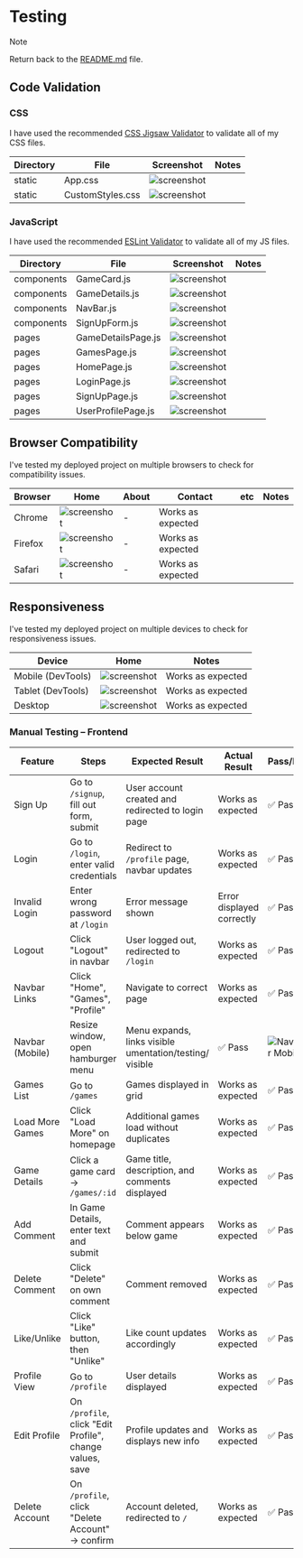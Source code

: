 # Testing

> [!NOTE]  
> Return back to the [README.md](README.md) file.

## Code Validation

### CSS

I have used the recommended [CSS Jigsaw Validator](https://jigsaw.w3.org/css-validator) to validate all of my CSS files.

| Directory | File | Screenshot | Notes |
| --- | --- | --- | --- |
| static | App.css | ![screenshot](documentation/validation/App.css.png) | |
| static | CustomStyles.css | ![screenshot](documentation/validation/CustomStyles.css.png) | |

### JavaScript

I have used the recommended [ESLint Validator](https://eslint.org) to validate all of my JS files.

| Directory | File | Screenshot | Notes |
| --- | --- | --- | --- |
| components | GameCard.js | ![screenshot](documentation/validation/gamecard_js.png) | |
| components | GameDetails.js | ![screenshot](documentation/validation/gamedetails_js.png) | |
| components | NavBar.js | ![screenshot](documentation/validation/navbar_js.png) | |
| components | SignUpForm.js | ![screenshot](documentation/validation/signupform_js.png) | |
| pages | GameDetailsPage.js | ![screenshot](documentation/validation/gamedetailspage_js.png) | |
| pages | GamesPage.js | ![screenshot](documentation/validation/gamespage_js.png) | |
| pages | HomePage.js | ![screenshot](documentation/validation/homepage_js.png) | |
| pages | LoginPage.js | ![screenshot](documentation/validation/loginpage_js.png) | |
| pages | SignUpPage.js | ![screenshot](documentation/validation/signuppage_js.png) | |
| pages | UserProfilePage.js | ![screenshot](documentation/validation/userprofilepage_js.png) | |


## Browser Compatibility

I've tested my deployed project on multiple browsers to check for compatibility issues.

| Browser | Home | About | Contact | etc | Notes |
| --- | --- | --- | --- | --- | --- |
| Chrome | ![screenshot](documentation/browsers/browser-chrome-home.png) | - | Works as expected |
| Firefox | ![screenshot](documentation/browsers/browser-firefox-home.png) | - | Works as expected |
| Safari | ![screenshot](documentation/browsers/browser-safari-home.png) | - | Works as expected |

## Responsiveness

I've tested my deployed project on multiple devices to check for responsiveness issues.

| Device | Home | Notes |
| --- | --- | --- |
| Mobile (DevTools) | ![screenshot](documentation/responsiveness/responsive-mobile-home.png) | Works as expected |
| Tablet (DevTools) | ![screenshot](documentation/responsiveness/responsive-tablet-home.png) | Works as expected |
| Desktop | ![screenshot](documentation/responsiveness/responsive-desktop-home.png) | Works as expected |


### Manual Testing – Frontend

| Feature         | Steps                                                                 | Expected Result                                     | Actual Result                                     | Pass/Fail | Screenshot |
|-----------------|----------------------------------------------------------------------|-----------------------------------------------------|--------------------------------------------------|-----------|------------|
| Sign Up         | Go to `/signup`, fill out form, submit                               | User account created and redirected to login page   | Works as expected                                | ✅ Pass   | ![Sign Up](documentation/testing/signup.png) |
| Login           | Go to `/login`, enter valid credentials                              | Redirect to `/profile` page, navbar updates         | Works as expected                                | ✅ Pass   | ![Login](documentation/testing/login.png) |
| Invalid Login   | Enter wrong password at `/login`                                     | Error message shown                                 | Error displayed correctly                        | ✅ Pass   | |
| Logout          | Click "Logout" in navbar                                             | User logged out, redirected to `/login`             | Works as expected                                | ✅ Pass   | ![Logout](documentation/testing/logout.png) |
| Navbar Links    | Click "Home", "Games", "Profile"                                     | Navigate to correct page                            | Works as expected                                | ✅ Pass   | |
| Navbar (Mobile) | Resize window, open hamburger menu                                   | Menu expands, links visible                      umentation/testing/ visible                  | ✅ Pass    | ![Navbar Mobile](documentation/testing/navbar-mobile.png) |
| Games List      | Go to `/games`                                                       | Games displayed in grid                             | Works as expected                                | ✅ Pass   | ![Games List](documentation/testing/games-list.png) |
| Load More Games | Click "Load More" on homepage                                        | Additional games load without duplicates            | Works as expected                                | ✅ Pass   | |
| Game Details    | Click a game card → `/games/:id`                                     | Game title, description, and comments displayed     | Works as expected                                | ✅ Pass   | ![Game Details](documentation/testing/game-details.png) |
| Add Comment     | In Game Details, enter text and submit                               | Comment appears below game                          | Works as expected                                | ✅ Pass   | |
| Delete Comment  | Click "Delete" on own comment                                        | Comment removed                                     | Works as expected                                | ✅ Pass   | |
| Like/Unlike     | Click "Like" button, then "Unlike"                                   | Like count updates accordingly                      | Works as expected                                | ✅ Pass   | |
| Profile View    | Go to `/profile`                                                     | User details displayed                              | Works as expected                                | ✅ Pass   | ![Profile View](documentation/testing/profile-view.png) |
| Edit Profile    | On `/profile`, click "Edit Profile", change values, save             | Profile updates and displays new info               | Works as expected                                | ✅ Pass   | ![Edit Profile](documentation/testing/edit-profile.png) |
| Delete Account  | On `/profile`, click "Delete Account" → confirm                      | Account deleted, redirected to `/`                  | Works as expected                                | ✅ Pass   | ![Delete Account](documentation/testing/delete-account.png) |
